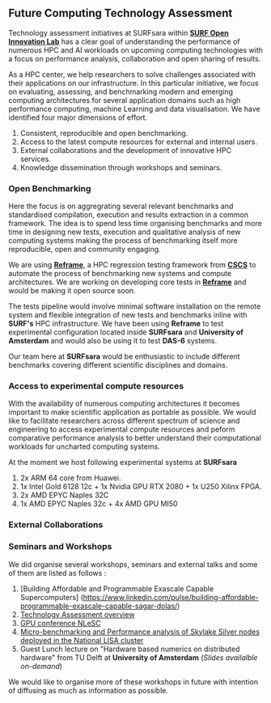 ## Future Computing Technology Assessment

Technology assessment initiatives at SURFsara within [**SURF Open Innovation Lab**](https://www.surf.nl/en/the-surf-cooperative/surf-open-innovation-lab) has a clear goal of understanding the performance of numerous HPC and AI workloads on upcoming computing technologies with a focus on performance analysis, collaboration and open sharing of results. 

As a HPC center, we help researchers to solve challenges associated with their applications on our infrastructure. In this particular initiative, we focus on evaluating, assessing, and benchmarking modern and emerging computing architectures for several application domains such as high performance computing, machine Learning and data visualisation. We have identified four major dimensions of effort. 

1. Consistent, reproducible and open benchmarking.
2. Access to the latest compute resources for external and internal users.  
3. External collaborations and the development of innovative HPC services.
3. Knowledge dissemination through workshops and seminars. 


### Open Benchmarking

Here the focus is on aggregrating several relevant benchmarks and standardised compilation, execution and results extraction in a common framework. The idea is to spend less time organising benchmarks and more time in designing new tests, execution and qualitative analysis of new computing systems making the process of benchmarking itself more reproducible, open and community engaging.
	
We are using [**Reframe**](https://github.com/eth-cscs/reframe), a HPC regression testing framework from [**CSCS**](https://www.cscs.ch) to automate the process of benchmarking new systems and compute architectures. We are working on developing core tests in [**Reframe**](https://github.com/eth-cscs/reframe) and would be making it open source soon. 

The tests pipeline would involve minimal software installation on the remote system and flexible integration of new tests and benchmarks inline with **SURF's** HPC infrastructure. We have been using **Reframe** to test experimental configuration located inside **SURFsara** and **University of Amsterdam** and would also be using it to test **DAS-6** systems. 

Our team here at **SURFsara** would be enthusiastic to include different benchmarks covering different scientific disciplines and domains. 
	
<Diagram to explain>

### Access to experimental compute resources

With the availability of numerous computing architectures it becomes important to make scientific application as portable as possible. We would like to facilitate researchers across different spectrum of science and engineering to access experimental compute resources and peform comparative performance analysis to better understand their computational workloads for uncharted computing systems. 

At the moment we host following experimental systems at **SURFsara**

1. 2x ARM 64 core from Huawei. 
2. 1x Intel Gold 6128 12c + 1x Nvidia GPU RTX 2080 + 1x U250 Xilinx FPGA. 
3. 2x AMD EPYC Naples 32C
4. 1x AMD EPYC Naples 32c + 4x AMD GPU MI50

### External Collaborations



### Seminars and Workshops

We did organise several workshops, seminars and external talks and some of them are listed as follows : 

1. [Building Affordable and Programmable Exascale Capable Supercomputers] (https://www.linkedin.com/pulse/building-affordable-programmable-exascale-capable-sagar-dolas/)
2. [Technology Assessment overview](https://www.youtube.com/watch?v=nR4Z0TsROZc&feature=youtu.be)
3. [GPU conference NLeSC](http://fmttools.ewi.utwente.nl/NIRICT_GPGPU/events.html)
4. [Micro-benchmarking and Performance analysis of Skylake Silver nodes deployed in the  National LISA cluster](https://docs.google.com/presentation/d/1VbI8bHLwITwqDSOA1URfMHn7kZw2Gx94hg4UnSVIYPE/edit?usp=sharing)
5. Guest Lunch lecture on "Hardware based numerics on distributed hardware" from TU Delft at **University of Amsterdam** (*Slides availalble on-demand*)

We would like to organise more of these workshops in future with intention of diffusing as much as information as possible. 


